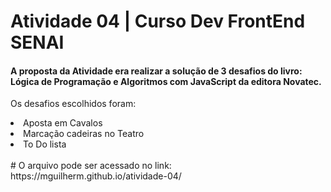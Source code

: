 <h1> Atividade 04 | Curso Dev FrontEnd SENAI </h1>

<h4> A proposta da Atividade era realizar a solução de 3 desafios do livro: <strong> Lógica de Programação e Algoritmos com JavaScript </strong>  da editora Novatec. </h4>


<p> Os desafios escolhidos foram: </p>
<li>Aposta em Cavalos</li>
<li>Marcação cadeiras no Teatro</li>
<li>To Do lista</li>
<br>
# O arquivo pode ser acessado no link:
<a> https://mguilherm.github.io/atividade-04/<a>
